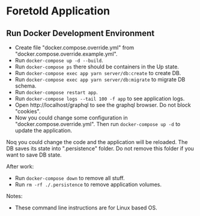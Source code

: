 # Foretold Application

## Run Docker Development Environment

- Create file "docker.compose.override.yml" from 
  "docker.compose.override.example.yml".
- Run `docker-compose up -d --build`.
- Run `docker-compose ps` there should be containers in the Up state.
- Run `docker-compose exec app yarn server/db:create` to create DB.
- Run `docker-compose exec app yarn server/db:migrate` to migrate DB schema.
- Run `docker-compose restart app`.
- Run `docker-compose logs --tail 100 -f app` to see application logs.
- Open http://localhost/graphql to see the graphql browser. 
  Do not block "cookies".
- Now you could change some configuration in "docker.compose.override.yml".
  Then run `docker-compose up -d` to update the application.

Noq you could change the code and the application will be reloaded. The DB saves
its state into ".persistence" folder. Do not remove this folder if you want
to save DB state.

After work:
- Run `docker-compose down` to remove all stuff.
- Run `rm -rf ./.persistence` to remove application volumes.

Notes:
- These command line instructions are for Linux based OS. 
